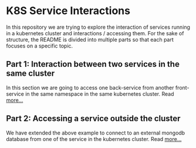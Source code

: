 # K8S Service Interactions
In this repository we are trying to explore the interaction of services running in a kubernetes cluster and interactions / accessing them. For the sake of structure, the README is divided into multiple parts so that each part focuses on a specific topic.

## Part 1: Interaction between two services in the same cluster

In this section we are going to access one back-service from another front-service in the same namespace in the same kubernetes cluster. Read [more...](README-part1.md)

## Part 2: Accessing a service outside the cluster

We have extended the above example to connect to an external mongodb database from one of the service in the kubernetes cluster. Read [more...](README-part2.md)
